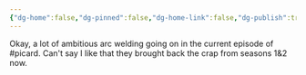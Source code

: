 ```yaml
---
{"dg-home":false,"dg-pinned":false,"dg-home-link":false,"dg-publish":true,"tags":["dgblip"],"disabled rules":["yaml-title","yaml-title-alias","file-name-heading"],"title":"philipp on mastodon @ 2023-03-25","created-date":"2023-03-25T21:33:29","id":110086062696396540,"updated-date":"2025-05-02T08:50:43","dg-path":"blips/110086062696396541.md","permalink":"/blips/110086062696396541/","dgPassFrontmatter":true}
---
```



Okay, a lot of ambitious arc welding going on in the current episode of #picard. Can't say I like that they brought back the crap from seasons 1&2 now.



